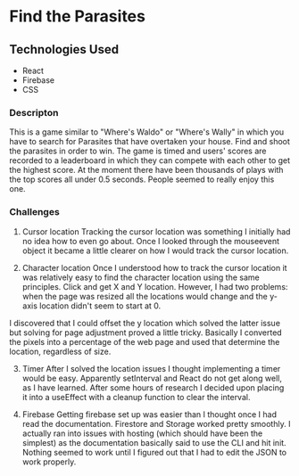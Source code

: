 # Find the Parasites
## Technologies Used
- React
- Firebase
- CSS

### Descripton

This is a game similar to "Where's Waldo" or "Where's Wally" in which you have to search for Parasites that have overtaken your house. Find and shoot the parasites in order to win. The game is timed and users' scores are recorded to a leaderboard in which they can compete with each other to get the highest score. At the moment there have been thousands of plays with the top scores all under 0.5 seconds. People seemed to really enjoy this one.

### Challenges

1. Cursor location
Tracking the cursor location was something I initially had no idea how to even go about. Once I looked through the mouseevent object it became a little clearer on how I would track the cursor location.

2. Character location
Once I understood how to track the cursor location it was relatively easy to find the character location using the same principles. Click and get X and Y location. However, I had two problems: when the page was resized all the locations would change and the y-axis location didn't seem to start at 0. 

I discovered that I could offset the y location which solved the latter issue but solving for page adjustment proved a little tricky. Basically I converted the pixels into a percentage of the web page and used that determine the location, regardless of size.

3. Timer
After I solved the location issues I thought implementing a timer would be easy. Apparently setInterval and React do not get along well, as I have learned. After some hours of research I decided upon placing it into a useEffect with a cleanup function to clear the interval.

4. Firebase
Getting firebase set up was easier than I thought once I had read the documentation. Firestore and Storage worked pretty smoothly. I actually ran into issues with hosting (which should have been the simplest) as the documentation basically said to use the CLI and hit init. Nothing seemed to work until I figured out that I had to edit the JSON to work properly.





